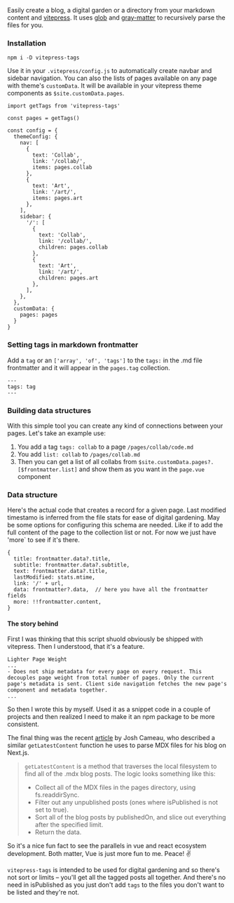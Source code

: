 Easily create a blog, a digital garden or a directory from your markdown content and [vitepress](https://vitepress.vuejs.org/). It uses [glob](https://www.npmjs.com/package/glob) and [gray-matter](https://www.npmjs.com/package/gray-matter) to recursively parse the files for you.

### Installation

`npm i -D vitepress-tags`

Use it in your `.vitepress/config.js` to automatically create navbar and sidebar navigation. You can also the lists of pages available on any page with theme's `customData`. It will be available in your vitepress theme components as `$site.customData.pages`. 

```
import getTags from 'vitepress-tags'

const pages = getTags()

const config = {
  themeConfig: {
    nav: [
      {
        text: 'Collab',
        link: '/collab/',
        items: pages.collab
      },
      {
        text: 'Art',
        link: '/art/',
        items: pages.art
      },
    ],
    sidebar: {
      '/': [
        {
          text: 'Collab',
          link: '/collab/',
          children: pages.collab
        },
        {
          text: 'Art',
          link: '/art/',
          children: pages.art
        },
      ],
    },
  },
  customData: {
    pages: pages
  }
}
```

### Setting tags in markdown frontmatter

Add a `tag` or an `['array', 'of', 'tags']` to the `tags:` in the .md file frontmatter and it will appear in the `pages.tag` collection.

```
---
tags: tag
---
```

### Building data structures

With this simple tool you can create any kind of connections between your pages. Let's take an example use:

1. You add a tag `tags: collab` to a page `/pages/collab/code.md`
1. You add `list: collab` to `/pages/collab.md`
2. Then you can get a list of all collabs from `$site.customData.pages?.[$frontmatter.list]` and show them as you want in the `page.vue` component

### Data structure

Here's the actual code that creates a record for a given page. Last modified timestamo is inferred from the file stats for ease of digital gardening. May be some options for configuring this schema are needed. Like if to add the full content of the page to the collection list or not. For now we just have 'more` to see if it's there.

```
{
  title: frontmatter.data?.title,
  subtitle: frontmatter.data?.subtitle,
  text: frontmatter.data?.title,
  lastModified: stats.mtime,
  link: '/' + url,
  data: frontmatter?.data,  // here you have all the frontmatter fields
  more: !!frontmatter.content,
}
```

#### The story behind

First I was thinking that this script shuold obviously be shipped with vitepress. Then I understood, that it's a feature.

```
Lighter Page Weight
...
- Does not ship metadata for every page on every request. This decouples page weight from total number of pages. Only the current page's metadata is sent. Client side navigation fetches the new page's component and metadata together.
...
```

So then I wrote this by myself. Used it as a snippet code in a couple of projects and then realized I need to make it an npm package to be more consistent.

The final thing was the recent [article](https://www.joshwcomeau.com/blog/how-i-built-my-blog/#index-pages) by Josh Cameau, who described a similar `getLatestContent` function he uses to parse MDX files for his blog on Next.js.

> `getLatestContent` is a method that traverses the local filesystem to find all of the .mdx blog posts. The logic looks something like this:
> - Collect all of the MDX files in the pages directory, using fs.readdirSync.
> - Filter out any unpublished posts (ones where isPublished is not set to true).
> - Sort all of the blog posts by publishedOn, and slice out everything after the specified limit.
> - Return the data.

So it's a nice fun fact to see the parallels in vue and react ecosystem development. Both matter, Vue is just more fun to me. Peace! ✌️

`vitepress-tags` is intended to be used for digital gardening and so there's not sort or limits – you'll get all the tagged posts all together. And there's no need in isPublished as you just don't add `tags` to the files you don't want to be listed and they're not. 